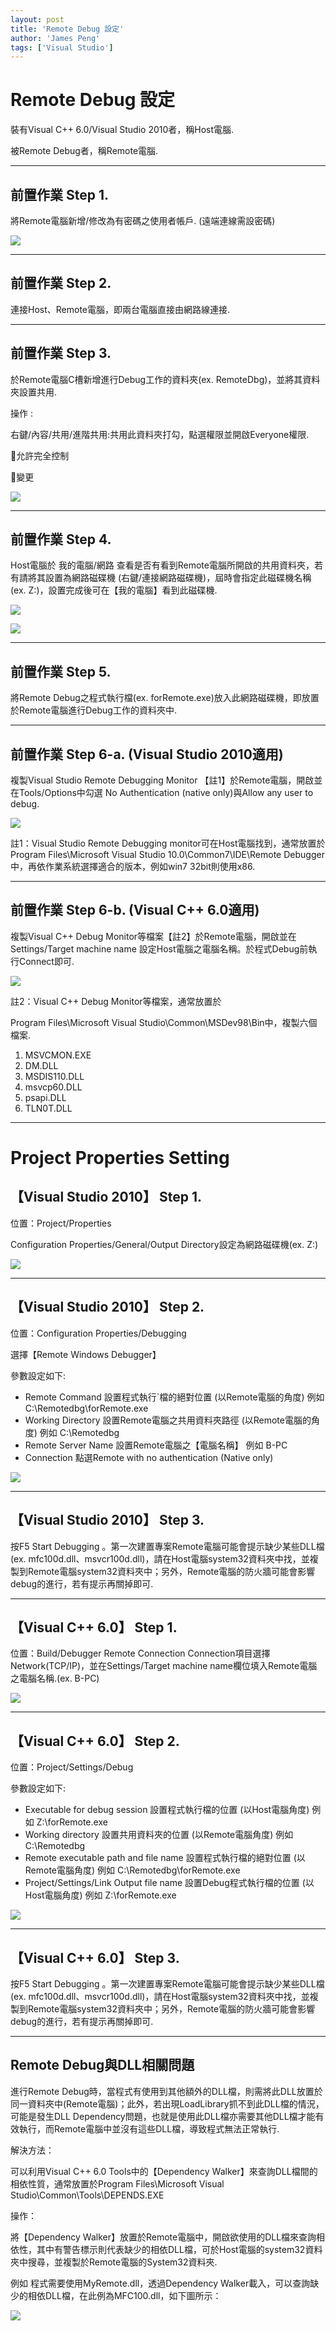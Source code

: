 ```yaml
---
layout: post
title: 'Remote Debug 設定'
author: 'James Peng'
tags: ['Visual Studio']
---
```


# Remote Debug 設定 #

裝有Visual C++ 6.0/Visual Studio 2010者，稱Host電腦.

被Remote Debug者，稱Remote電腦.


----------


## 前置作業 Step 1. ##

將Remote電腦新增/修改為有密碼之使用者帳戶. (遠端連線需設密碼)

![](http://i.imgur.com/VDSgD3J.png)



----------


##  前置作業 Step 2. ##

連接Host、Remote電腦，即兩台電腦直接由網路線連接.


----------


## 前置作業 Step 3. ##

於Remote電腦C槽新增進行Debug工作的資料夾(ex. RemoteDbg)，並將其資料夾設置共用. 

操作 : 

右鍵/內容/共用/進階共用:共用此資料夾打勾，點選權限並開啟Everyone權限.

允許完全控制

變更


![](http://i.imgur.com/04fdhTt.png)


----------

## 前置作業 Step 4. ##

Host電腦於 我的電腦/網路 查看是否有看到Remote電腦所開啟的共用資料夾，若有請將其設置為網路磁碟機 (右鍵/連接網路磁碟機)，屆時會指定此磁碟機名稱(ex. Z:)，設置完成後可在【我的電腦】看到此磁碟機.

![](http://i.imgur.com/05SzlIT.png)

![](http://i.imgur.com/FhMSsHv.png)


----------

## 前置作業 Step 5. ##

將Remote Debug之程式執行檔(ex. forRemote.exe)放入此網路磁碟機，即放置於Remote電腦進行Debug工作的資料夾中.

----------


## 前置作業 Step 6-a. (Visual Studio 2010適用) ##


複製Visual Studio Remote Debugging Monitor 【註1】於Remote電腦，開啟並在Tools/Options中勾選 No Authentication (native only)與Allow any user to debug.

![](http://i.imgur.com/aoZuAEb.png)

註1：Visual Studio Remote Debugging monitor可在Host電腦找到，通常放置於 Program Files\Microsoft Visual Studio 10.0\Common7\IDE\Remote Debugger中，再依作業系統選擇適合的版本，例如win7 32bit則使用x86.



----------

## 前置作業 Step 6-b. (Visual C++ 6.0適用) ##

複製Visual C++ Debug Monitor等檔案【註2】於Remote電腦，開啟並在Settings/Target machine name 設定Host電腦之電腦名稱。於程式Debug前執行Connect即可.

![](http://i.imgur.com/US6dwkz.png)

註2：Visual C++ Debug Monitor等檔案，通常放置於

Program Files\Microsoft Visual Studio\Common\MSDev98\Bin中，複製六個檔案.

1. MSVCMON.EXE
2. DM.DLL
3. MSDIS110.DLL
4. msvcp60.DLL
5. psapi.DLL
6. TLN0T.DLL


----------

# Project Properties Setting #


## 【Visual Studio 2010】 Step 1. ##

位置：Project/Properties 

Configuration Properties/General/Output Directory設定為網路磁碟機(ex. Z:)

![](http://i.imgur.com/vH6Qfz0.png)


----------

## 【Visual Studio 2010】 Step 2. ##

位置：Configuration Properties/Debugging

選擇【Remote Windows Debugger】

參數設定如下:

- Remote Command 	設置程式執行`檔的絕對位置 (以Remote電腦的角度) 例如 C:\Remotedbg\forRemote.exe
- Working Directory 	設置Remote電腦之共用資料夾路徑 (以Remote電腦的角度) 例如 C:\Remotedbg
- Remote Server Name 	設置Remote電腦之【電腦名稱】 例如 B-PC
- Connection			點選Remote with no authentication (Native only)

![](http://i.imgur.com/Q9dDWIg.png)


----------


## 【Visual Studio 2010】 Step 3. ##

按F5 Start Debugging 。第一次建置專案Remote電腦可能會提示缺少某些DLL檔(ex. mfc100d.dll、msvcr100d.dll)，請在Host電腦system32資料夾中找，並複製到Remote電腦system32資料夾中；另外，Remote電腦的防火牆可能會影響debug的進行，若有提示再關掉即可.


----------

## 【Visual C++ 6.0】 Step 1. ##

位置：Build/Debugger Remote Connection
Connection項目選擇 Network(TCP/IP)，並在Settings/Target machine name欄位填入Remote電腦之電腦名稱.(ex. B-PC)

![](http://i.imgur.com/j64qx6U.png)


----------

## 【Visual C++ 6.0】 Step 2. ##

位置：Project/Settings/Debug

參數設定如下:

- Executable for debug session 		設置程式執行檔的位置 (以Host電腦角度)	例如 Z:\forRemote.exe
- Working directory					設置共用資料夾的位置 (以Remote電腦角度) 	例如 C:\Remotedbg
- Remote executable path and file name	設置程式執行檔的絕對位置 (以Remote電腦角度) 	例如 C:\Remotedbg\forRemote.exe
- Project/Settings/Link Output file name				設置Debug程式執行檔的位置 (以Host電腦角度)	例如 Z:\forRemote.exe

![](http://i.imgur.com/TVaZist.png)


----------

## 【Visual C++ 6.0】 Step 3. ##

按F5 Start Debugging 。第一次建置專案Remote電腦可能會提示缺少某些DLL檔(ex. mfc100d.dll、msvcr100d.dll)，請在Host電腦system32資料夾中找，並複製到Remote電腦system32資料夾中；另外，Remote電腦的防火牆可能會影響debug的進行，若有提示再關掉即可.


----------

## Remote Debug與DLL相關問題  ##

進行Remote Debug時，當程式有使用到其他額外的DLL檔，則需將此DLL放置於同一資料夾中(Remote電腦)；此外，若出現LoadLibrary抓不到此DLL檔的情況，可能是發生DLL Dependency問題，也就是使用此DLL檔亦需要其他DLL檔才能有效執行，而Remote電腦中並沒有這些DLL檔，導致程式無法正常執行.

解決方法：

可以利用Visual C++ 6.0 Tools中的【Dependency Walker】來查詢DLL檔間的相依性質，通常放置於Program Files\Microsoft Visual Studio\Common\Tools\DEPENDS.EXE 

操作：

將【Dependency Walker】放置於Remote電腦中，開啟欲使用的DLL檔來查詢相依性，其中有警告標示則代表缺少的相依DLL檔，可於Host電腦的system32資料夾中搜尋，並複製於Remote電腦的System32資料夾.

例如 程式需要使用MyRemote.dll，透過Dependency Walker載入，可以查詢缺少的相依DLL檔，在此例為MFC100.dll，如下圖所示：

![](http://i.imgur.com/qwDiyOM.png)